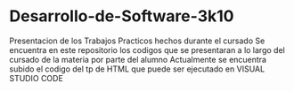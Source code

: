 # Desarrollo-de-Software-3k10
Presentacion de los Trabajos Practicos hechos durante el cursado
Se encuentra en este repositorio los codigos que se presentaran a lo largo del cursado de la materia por parte del alumno
Actualmente se encuentra subido el codigo del tp de HTML que puede ser ejecutado en VISUAL STUDIO CODE
